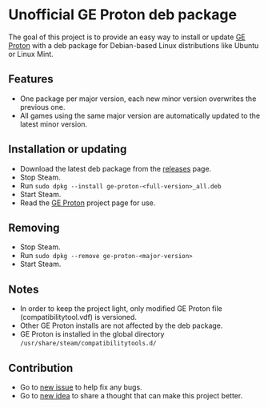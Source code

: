 
# Unofficial GE Proton deb package

The goal of this project is to provide an easy way to install or update [GE Proton](https://github.com/GloriousEggroll/proton-ge-custom) with a deb package for Debian-based Linux distributions like Ubuntu or Linux Mint.

## Features

- One package per major version, each new minor version overwrites the previous one.
- All games using the same major version are automatically updated to the latest minor version.

## Installation or updating

- Download the latest deb package from the [releases](https://github.com/peshkopy/ge-proton-deb-package/releases) page.
- Stop Steam.
- Run ```sudo dpkg --install ge-proton-<full-version>_all.deb```
- Start Steam.
- Read the [GE Proton](https://github.com/GloriousEggroll/proton-ge-custom) project page for use.

## Removing

- Stop Steam.
- Run ```sudo dpkg --remove ge-proton-<major-version>```
- Start Steam.

## Notes

- In order to keep the project light, only modified GE Proton file (compatibilitytool.vdf) is versioned.
- Other GE Proton installs are not affected by the deb package.
- GE Proton is installed in the global directory ```/usr/share/steam/compatibilitytools.d/```

## Contribution

- Go to [new issue](https://github.com/peshkopy/ge-proton-deb-package/issues/new) to help fix any bugs.
- Go to [new idea](https://github.com/peshkopy/ge-proton-deb-package/discussions/new?category=ideas) to share a thought that can make this project better.
